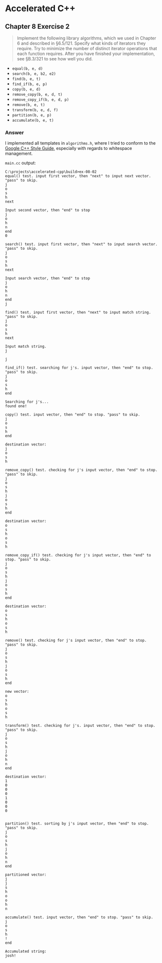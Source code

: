 # Accelerated C++
## Chapter 8 Exercise 2

>Implement the following library algorithms, which we used in Chapter 6 and described in
>§6.5/121. Specify what kinds of iterators they require. Try to minimize the number of distinct
>iterator operations that each function requires. After you have finished your implementation,
>see §B.3/321 to see how well you did.

- `equal(b, e, d)`
- `search(b, e, b2, e2)`
- `find(b, e, t)`
- `find_if(b, e, p)`
- `copy(b, e, d)`
- `remove_copy(b, e, d, t)`
- `remove_copy_if(b, e, d, p)`
- `remove(b, e, t)`
- `transform(b, e, d, f)`
- `partition(b, e, p)`
- `accumulate(b, e, t)`

### Answer
I implemented all templates in `algorithms.h`, where I tried to conform to the
[Google C++ Style Guide](https://google.github.io/styleguide/cppguide.html),
especially with regards to whitespace management.

`main.cc` output:
```
C:\projects\accelerated-cpp\build>ex-08-02
equal() test. input first vector, then "next" to input next vector. "pass" to skip.
j
o
s
h
next

Input second vector, then "end" to stop
j
o
h
n
end
0

search() test. input first vector, then "next" to input search vector. "pass" to skip.
j
o
s
h
next

Input search vector, then "end" to stop
j
o
h
n
end
j

find() test. input first vector, then "next" to input match string. "pass" to skip.
j
o
s
h
next

Input match string.
j

j

find_if() test. searching for j's. input vector, then "end" to stop. "pass" to skip.
j
o
s
h
end

Searching for j's...
found one!

copy() test. input vector, then "end" to stop. "pass" to skip.
j
o
s
h
end

destination vector:
j
o
s
h

remove_copy() test. checking for j's input vector, then "end" to stop. "pass" to skip.
j
o
s
h
j
o
s
h
end

destination vector:
o
s
h
o
s
h

remove_copy_if() test. checking for j's input vector, then "end" to stop. "pass" to skip.
j
o
s
h
j
o
s
h
end

destination vector:
o
s
h
o
s
h

remove() test. checking for j's input vector, then "end" to stop. "pass" to skip.
j
o
s
h
j
o
s
h
end

new vector:
o
s
h
o
s
h

transform() test. checking for j's. input vector, then "end" to stop. "pass" to skip.
j
o
s
h
j
o
h
n
end

destination vector:
1
0
0
0
1
0
0
0


partition() test. sorting by j's input vector, then "end" to stop. "pass" to skip.
j
o
s
h
j
o
h
n
end

partitioned vector:
j
j
s
h
o
o
h
n

accumulate() test. input vector, then "end" to stop. "pass" to skip.
j
o
s
h
!
end

Accumulated string:
josh!
```
